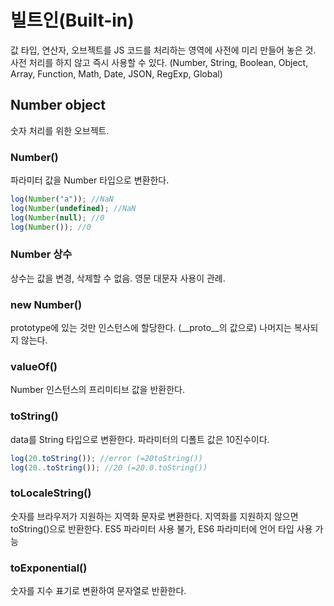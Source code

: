 # 빌트인(Built-in)

값 타입, 연산자, 오브젝트를 JS 코드를 처리하는 영역에 사전에 미리 만들어 놓은 것. 사전 처리를 하지 않고 즉시 사용할 수 있다. (Number, String, Boolean, Object, Array, Function, Math, Date, JSON, RegExp, Global)

## Number object

숫자 처리를 위한 오브젝트.

### Number()

파라미터 값을 Number 타입으로 변환한다.

```jsx
log(Number("a")); //NaN
log(Number(undefined); //NaN
log(Number(null); //0
log(Number()); //0
```

### Number 상수

상수는 값을 변경, 삭제할 수 없음. 영문 대문자 사용이 관례.

### new Number()

prototype에 있는 것만 인스턴스에 할당한다. (__proto__의 값으로) 나머지는 복사되지 않는다.

### valueOf()

Number 인스턴스의 프리미티브 값을 반환한다.

### toString()

data를 String 타입으로 변환한다. 파라미터의 디폴트 값은 10진수이다.

```jsx
log(20.toString()); //error (=20toString())
log(20..toString()); //20 (=20.0.toString())
```

### toLocaleString()

숫자를 브라우저가 지원하는 지역화 문자로 변환한다. 지역화를 지원하지 않으면 toString()으로 반환한다. ES5 파라미터 사용 불가, ES6 파라미터에 언어 타입 사용 가능

### toExponential()

숫자를 지수 표기로 변환하여 문자열로 반환한다.